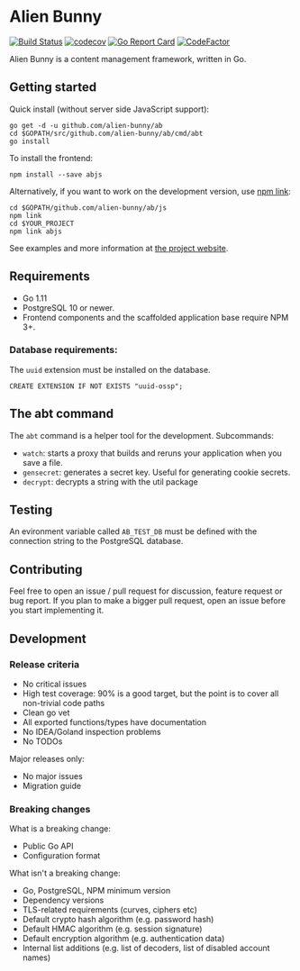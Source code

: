 # Alien Bunny

[![Build Status](https://travis-ci.org/alien-bunny/ab.svg?branch=v1)](https://travis-ci.org/alien-bunny/ab)
[![codecov](https://codecov.io/gh/alien-bunny/ab/branch/v1/graph/badge.svg)](https://codecov.io/gh/alien-bunny/ab)
[![Go Report Card](https://goreportcard.com/badge/github.com/alien-bunny/ab)](https://goreportcard.com/report/github.com/alien-bunny/ab)
[![CodeFactor](https://www.codefactor.io/repository/github/alien-bunny/ab/badge)](https://www.codefactor.io/repository/github/alien-bunny/ab)

Alien Bunny is a content management framework, written in Go.

## Getting started

Quick install (without server side JavaScript support):

	go get -d -u github.com/alien-bunny/ab
	cd $GOPATH/src/github.com/alien-bunny/ab/cmd/abt
	go install

To install the frontend:

	npm install --save abjs

Alternatively, if you want to work on the development version, use [npm link](https://docs.npmjs.com/cli/link):

	cd $GOPATH/github.com/alien-bunny/ab/js
	npm link
	cd $YOUR_PROJECT
	npm link abjs

See examples and more information at [the project website](http://www.alien-bunny.org).

## Requirements

* Go 1.11
* PostgreSQL 10 or newer.
* Frontend components and the scaffolded application base require NPM 3+.

### Database requirements:

The `uuid` extension must be installed on the database.

    CREATE EXTENSION IF NOT EXISTS "uuid-ossp";

## The abt command

The `abt` command is a helper tool for the development. Subcommands:

* `watch`: starts a proxy that builds and reruns your application when you save a file.
* `gensecret`: generates a secret key. Useful for generating cookie secrets.
* `decrypt`: decrypts a string with the util package

## Testing

An evironment variable called `AB_TEST_DB` must be defined with the connection string to the PostgreSQL database.

## Contributing

Feel free to open an issue / pull request for discussion, feature request or bug report. If you plan to make a bigger pull request, open an issue before you start implementing it.

## Development

### Release criteria

* No critical issues
* High test coverage: 90% is a good target, but the point is to cover all non-trivial code paths
* Clean go vet
* All exported functions/types have documentation
* No IDEA/Goland inspection problems
* No TODOs

Major releases only:

* No major issues 
* Migration guide

### Breaking changes

What is a breaking change:

* Public Go API
* Configuration format

What isn't a breaking change:

* Go, PostgreSQL, NPM minimum version
* Dependency versions
* TLS-related requirements (curves, ciphers etc)
* Default crypto hash algorithm (e.g. password hash)
* Default HMAC algorithm (e.g. session signature)
* Default encryption algorithm (e.g. authentication data)
* Internal list additions (e.g. list of decoders, list of disabled account names)

